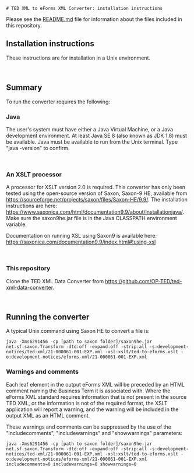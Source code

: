     # TED XML to eForms XML Converter: installation instructions

Please see the [README.md](README.md) file for information about the files included in this repository.


## Installation instructions

These instructions are for installation in a Unix environment.

<br>

## Summary
To run the converter requires the following:

### Java

The user's system must have either a Java Virtual Machine, or a Java development environment. At least Java SE 8 (also known as JDK 1.8) must be available. Java must be available to run from the Unix terminal. Type "java -version" to confirm.

<br>

### An XSLT processor

A processor for XSLT version 2.0 is required. This converter has only been tested using the open-source version of Saxon, Saxon-9 HE, available from https://sourceforge.net/projects/saxon/files/Saxon-HE/9.9/. The installation instructions are here: https://www.saxonica.com/html/documentation9.9/about/installationjava/. Make sure the saxon9he.jar file is in the Java CLASSPATH environment variable.

Documentation on running XSL using Saxon9 is available here: https://saxonica.com/documentation9.9/index.html#!using-xsl

<br>

### This repository

Clone the TED XML Data Converter from https://github.com/OP-TED/ted-xml-data-converter.

<br>

## Running the converter

A typical Unix command using Saxon HE to convert a file is:

`java -Xms6291456 -cp [path to saxon folder]/saxon9he.jar net.sf.saxon.Transform -dtd:off -expand:off -strip:all -s:development-notices/ted-xml/21-000061-001-EXP.xml -xsl:xslt/ted-to-eforms.xslt -o:development-notices/eforms-xml/21-000061-001-EXP.xml`

### Warnings and comments

Each leaf element in the output eForms XML will be preceded by an HTML comment naming the Business Term it is associated with.
Where the eForms XML standard requires information that is not present in the source TED XML, or the information is not of the 
required format, the XSLT application will report a warning, and the warning will be included in the output XML as an HTML comment.

These warnings and comments can be suppressed by the use of the "includecomments", "includewarnings" and "showwarnings" parameters:

`java -Xms6291456 -cp [path to saxon folder]/saxon9he.jar net.sf.saxon.Transform -dtd:off -expand:off -strip:all -s:development-notices/ted-xml/21-000061-001-EXP.xml -xsl:xslt/ted-to-eforms.xslt -o:development-notices/eforms-xml/21-000061-001-EXP.xml includecomments=0 includewarnings=0 showwarnings=0`

